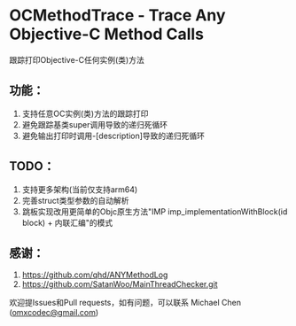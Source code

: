 # OCMethodTrace - Trace Any Objective-C Method Calls

跟踪打印Objective-C任何实例(类)方法

## 功能：
1. 支持任意OC实例(类)方法的跟踪打印
2. 避免跟踪基类super调用导致的递归死循环
3. 避免输出打印时调用-[description]导致的递归死循环

## TODO：
1. 支持更多架构(当前仅支持arm64)
2. 完善struct类型参数的自动解析
3. 跳板实现改用更简单的Objc原生方法"IMP imp_implementationWithBlock(id block) + 内联汇编"的模式

## 感谢：
1. https://github.com/qhd/ANYMethodLog
2. https://github.com/SatanWoo/MainThreadChecker.git

欢迎提Issues和Pull requests，如有问题，可以联系 Michael Chen (omxcodec@gmail.com)
